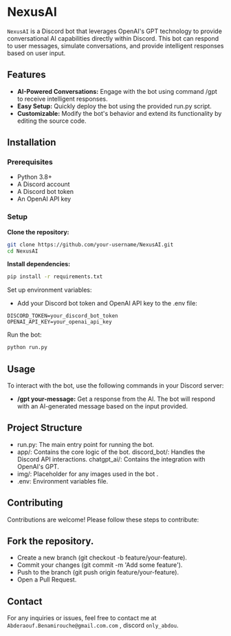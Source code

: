 # **NexusAI**

`NexusAI` is a Discord bot that leverages OpenAI's GPT technology to provide conversational AI capabilities directly within Discord. This bot can respond to user messages, simulate conversations, and provide intelligent responses based on user input.

## **Features**
- **AI-Powered Conversations:** Engage with the bot using command /gpt to receive intelligent responses.
- **Easy Setup:** Quickly deploy the bot using the provided run.py script.
- **Customizable:** Modify the bot's behavior and extend its functionality by editing the source code.

## **Installation**
### Prerequisites
- Python 3.8+
- A Discord account
- A Discord bot token
- An OpenAI API key

### Setup
**Clone the repository:**
```bash
git clone https://github.com/your-username/NexusAI.git
cd NexusAI
```

**Install dependencies:**

```bash
pip install -r requirements.txt
```

Set up environment variables:
- Add your Discord bot token and OpenAI API key to the .env file:

```plaintext
DISCORD_TOKEN=your_discord_bot_token
OPENAI_API_KEY=your_openai_api_key
```

Run the bot:
```bash
python run.py
```

## **Usage**
To interact with the bot, use the following commands in your Discord server:

- **/gpt your-message:** Get a response from the AI.
The bot will respond with an AI-generated message based on the input provided.

## Project Structure
- run.py: The main entry point for running the bot.
- app/: Contains the core logic of the bot.
  discord_bot/: Handles the Discord API interactions.
  chatgpt_ai/: Contains the integration with OpenAI's GPT.
- img/: Placeholder for any images used in the bot .
- .env: Environment variables file.

## **Contributing**
Contributions are welcome! Please follow these steps to contribute:

## **Fork the repository.**
- Create a new branch (git checkout -b feature/your-feature).
- Commit your changes (git commit -m 'Add some feature').
- Push to the branch (git push origin feature/your-feature).
- Open a Pull Request.

## **Contact**
For any inquiries or issues, feel free to contact me at `Abderaouf.Benamirouche@gmail.com.com` , discord `only_abdou`.

